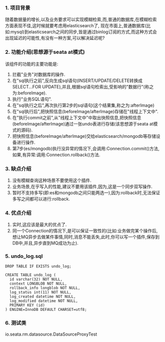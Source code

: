 ### 1. 项目背景

随着数据量的增长,以及业务要求可以实现模糊检索,而,普通的数据库,在模糊检索方面表现不佳,这时候就要考虑用elasticsearch了,
现在市面上,普通数据库(比如:mysql)到elasticsearch之间的同步,皆是通过binlog订阅的方式,而这种方式会出现延迟的可能性,有没有一种方案,可以解决延迟呢?

### 2. 功能介绍(思想源于seata at模式)

该组件的功能的主要功能是:

1) 拦截"业务"对数据库的操作.
2) 在"sql执行之前",反向生成sql语句(INSERT/UPDATE/DELETE转换成SELECT...FOR UPDATE),并且,根据sql语句检索出,受影响的"数据行"(称之为:beforeImage).
3) 执行"业务SQL语句".
4) 在"sql执行之后",再次执行第2步的sql语句(这个结果集,称之为:afterImage)
5) 在"sql执行后",把快照信息(beforeImage/afterImage)存储在"线程上下文中".
6) 在"执行commit之前",从"线程上下文中"中取出快照信息,把快照信息(beforeImage/afterImage)通过一张undo表进行存储(该思想源于seata at模式的源码).
7) 把快照信息(beforeImage/afterImage)交给elasticsearch/mongodb等存储设备进行操作. 
8) 第7步(es/mongodb)执行没异常的情况下,会调用:Connection.commit()方法,如果,有异常:调用:Connection.rollback()方法.

### 3. 缺点介绍

1. 没有模糊查询这种场景不要使用这个插件.
2. 业务场景,在乎写入的性能,建议不要用该插件,因为,这是一个同步双写操作.
3. 暂时不支持多写(即:es和mongodb之间只能两选一),因为:rollback时,无法保证多写之间都可以进行:rollback.  

### 4. 优点介绍

1. 实时,这应该是最大的优点了.
2. 同一个Connection的情况下,是可以保证一致性的(比如:业务做完某个操作后,想让MQ异步去做某件事情,同时,消息不能丢失,此时,你可以写一个插件,保存到DB中,并且,异步直到MQ成功为止).

### 5. undo_log.sql

```
DROP TABLE IF EXISTS undo_log;

CREATE TABLE undo_log (
  id varchar(32) NOT NULL,
  context LONGBLOB NOT NULL,
  rollback_info longblob NOT NULL,
  log_status int(11) NOT NULL,
  log_created datetime NOT NULL,
  log_modified datetime NOT NULL,
  PRIMARY KEY (id)
) ENGINE=InnoDB DEFAULT CHARSET=utf8;
```

### 6. 测试类

io.seata.rm.datasource.DataSourceProxyTest
